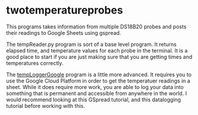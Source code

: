 # twotemperatureprobes
This programs takes information from multiple DS18B20 probes and posts their readings to Google Sheets using gspread.

The tempReader.py program is sort of a base level program.  It returns elapsed time, and temperature values for each probe in the terminal.  It is a good place to start if you are just making sure that you are getting times and temperatures correctly.

The [tempLoggerGoogle](https://github.com/mjdscience/twotemperatureprobes/blob/master/tempLoggerGoogle "tempLoggerGoogle") program is a little more advanced.  It requires you to use the Google Cloud Platform in order to get the temperatuer readings in a sheet.  While it does require more work, you are able to log your data into something that is permanent and accessible from anywhere in the world.  I would recommend looking at this GSpread tutorial, and this datalogging tutorial before working with this.


